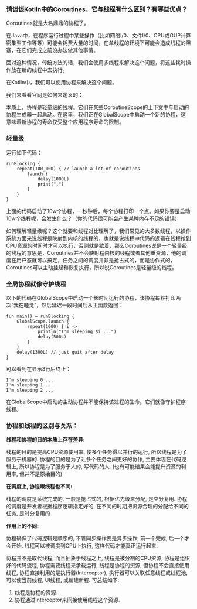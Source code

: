 ### 请谈谈Kotlin中的Coroutines，它与线程有什么区别？有哪些优点？

Coroutines就是大名鼎鼎的协程了。

在Java中，在程序运行过程中某些操作（比如网络I/0、文件I/0、CPU或GUP计算密集型工作等等）可能会耗费大量的时间，在单线程的环境下可能会造成线程的阻塞，在它们完成之前没办法做其他事情。

面对这种情况，传统方法的话，我们会使用多线程来解决这个问题，将这些耗时操作放在新的线程中去执行。

在Kotlin中，我们可以使用协程来解决这个问题。

我们来看看官网是如何来定义的：

本质上，协程是轻量级的线程。它们在某些CoroutineScope的上下文中与启动的协程生成器一起启动。在这里，我们正在GlobalScope中启动一个新的协程，这意味着新协程的寿命仅受整个应用程序寿命的限制。

### 轻量级
运行如下代码：

```
runBlocking {
    repeat(100_000) { // launch a lot of coroutines
        launch {
            delay(1000L)
            print(".")
        }
    }
}
```

上面的代码启动了10w个协程，一秒钟后，每个协程打印一个点。如果你要是启动10w个线程呢，会发生什么？（你的代码很可能会产生某种内存不足的错误）

如何理解轻量级呢？这个就要和线程对比理解了，我们常见的大多数线程，以操作系统方面来说线程是映射到内核的线程的，也就是说线程中代码的逻辑在线程抢到CPU资源的时间时才可以执行，否则就是歇着，那么Coroutines说是一个轻量级的线程的意思是，Coroutines并不会映射程内核的线程或者其他重资源，他的调度在用户态就可以搞定，任务之间的调度并非是抢占式的，而是协作式的，Coroutines可以主动挂起和恢复执行，所以说Coroutines是轻量级的线程。

### 全局协程就像守护线程

以下的代码在GlobalScope中启动一个长时间运行的协程，该协程每秒打印两次“我在睡觉”，然后延迟一段时间后从主函数返回：

```
fun main() = runBlocking {
    GlobalScope.launch {
        repeat(1000) { i ->
            println("I'm sleeping $i ...")
            delay(500L)
        }
    }
    delay(1300L) // just quit after delay
}
```

可以看到在显示3行后终止：

```
I'm sleeping 0 ...
I'm sleeping 1 ...
I'm sleeping 2 ...
```

在GlobalScope中启动的主动协程并不能保持该过程的生命。它们就像守护程序线程。


### 协程和线程的区别与关系：

**线程和协程的目的本质上存在差异:**

线程的目的是提高CPU资源使用率, 使多个任务得以并行的运行, 所以线程是为了服务于机器的.
协程的目的是为了让多个任务之间更好的协作, 主要体现在代码逻辑上, 所以协程是为了服务于人的, 写代码的人. (也有可能结果会能提升资源的利用率, 但并不是原始目的)

**在调度上, 协程跟线程也不同:**

线程的调度是系统完成的, 一般是抢占式的, 根据优先级来分配, 是空分复用.
协程的调度是开发者根据程序逻辑指定好的, 在不同的时期把资源合理的分配给不同的任务, 是时分复用的.

**作用上的不同:**

协程确保了代码逻辑是顺序的, 不管同步操作要是异步操作, 前一个完成, 后一个才会开始.
线程可以被调度到CPU上执行, 这样代码才能真正运行起来.

协程并不是取代线程, 而且抽象于线程之上, 线程是被分割的CPU资源, 协程是组织好的代码流程, 协程需要线程来承载运行, 线程是协程的资源, 但协程不会直接使用线程, 协程直接利用的是执行器(Interceptor), 执行器可以关联任意线程或线程池, 可以使当前线程, UI线程, 或新建新程. 可总结如下:

1. 线程是协程的资源.
2. 协程通过Interceptor来间接使用线程这个资源.
